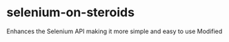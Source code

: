 selenium-on-steroids
====================

Enhances the Selenium API making it more simple and easy to use
Modified